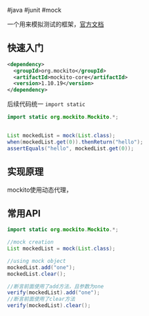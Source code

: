 #java #junit #mock


一个用来模拟测试的框架，[官方文档](https://javadoc.io/static/org.mockito/mockito-core/4.0.0/org/mockito/Mockito.html)

## 快速入门
```xml
<dependency>
  <groupId>org.mockito</groupId>
  <artifactId>mockito-core</artifactId>
  <version>1.10.19</version>
</dependency>
```

后续代码统一 `import static`
```java
import static org.mockito.Mockito.*;


List mockedList = mock(List.class);  
when(mockedList.get(0)).thenReturn("hello");  
assertEquals("hello", mockedList.get(0));
```

## 实现原理

mockito使用动态代理，


## 常用API


```java
import static org.mockito.Mockito.*;

//mock creation
List mockedList = mock(List.class);

//using mock object
mockedList.add("one");
mockedList.clear();

//断言前面使用了add方法，且参数为one
verify(mockedList).add("one");
//断言前面使用了clear方法
verify(mockedList).clear();

```



